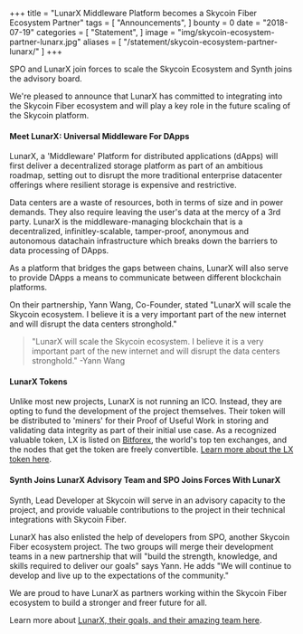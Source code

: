 +++
title = "LunarX Middleware Platform becomes a Skycoin Fiber Ecosystem Partner"
tags = [ "Announcements", ]
bounty = 0
date = "2018-07-19"
categories = [ "Statement", ]
image = "img/skycoin-ecosystem-partner-lunarx.jpg"
aliases = [
	"/statement/skycoin-ecosystem-partner-lunarx/"
]
+++


SPO and LunarX join forces to scale the Skycoin Ecosystem and Synth joins the advisory board.

We're pleased to announce that LunarX has committed to integrating into the Skycoin Fiber ecosystem and will play a key role in the future scaling of the Skycoin platform.

#### Meet LunarX: Universal Middleware For DApps

LunarX, a 'Middleware' Platform for distributed applications (dApps) will first deliver a decentralized storage platform as part of an ambitious roadmap, setting out to disrupt the more traditional enterprise datacenter offerings where resilient storage is expensive and restrictive.

Data centers are a waste of resources, both in terms of size and in power demands. They also require leaving the user's data at the mercy of a 3rd party. LunarX is the middleware-managing blockchain that is a decentralized, infinitley-scalable, tamper-proof, anonymous and autonomous datachain infrastructure which breaks down the barriers to data processing of DApps.

As a platform that bridges the gaps between chains, LunarX will also serve to provide DApps a means to communicate between different blockchain platforms.

On their partnership, Yann Wang, Co-Founder, stated "LunarX will scale the Skycoin ecosystem. I believe it is a very important part of the new internet and will disrupt the data centers stronghold."

> "LunarX will scale the Skycoin ecosystem. I believe it is a very important part of the new internet and will disrupt the data centers stronghold." -Yann Wang

#### LunarX Tokens

Unlike most new projects, LunarX is not running an ICO. Instead, they are opting to fund the development of the project themselves. Their token will be distributed to 'miners' for their Proof of Useful Work in storing and validating data integrity as part of their initial use case. As a recognized valuable token, LX is listed on [Bitforex](https://www.bitforex.com/), the world's top ten exchanges, and the nodes that get the token are freely convertible. [Learn more about the LX token here](https://lunarx.co/get-lx/).

#### Synth Joins LunarX Advisory Team and SPO Joins Forces With LunarX

Synth, Lead Developer at Skycoin will serve in an advisory capacity to the project, and provide valuable contributions to the project in their technical integrations with Skycoin Fiber.

LunarX has also enlisted the help of developers from SPO, another Skycoin Fiber ecosystem project. The two groups will merge their development teams in a new partnership that will "build the strength, knowledge, and skills required to deliver our goals" says Yann. He adds "We will continue to develop and live up to the expectations of the community."

We are proud to have LunarX as partners working within the Skycoin Fiber ecosystem to build a stronger and freer future for all.

Learn more about [LunarX, their goals, and their amazing team here](https://lunarx.co/).
